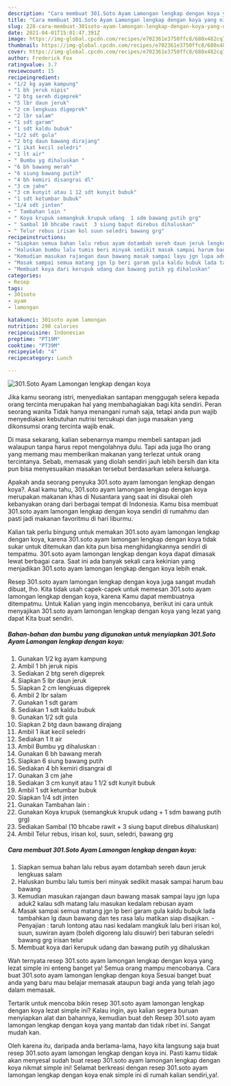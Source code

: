 ```yaml
---
description: "Cara membuat 301.Soto Ayam Lamongan lengkap dengan koya yang nikmat Untuk Jualan"
title: "Cara membuat 301.Soto Ayam Lamongan lengkap dengan koya yang nikmat Untuk Jualan"
slug: 228-cara-membuat-301soto-ayam-lamongan-lengkap-dengan-koya-yang-nikmat-untuk-jualan
date: 2021-04-01T15:01:47.391Z
image: https://img-global.cpcdn.com/recipes/e702361e3750ffc8/680x482cq70/301soto-ayam-lamongan-lengkap-dengan-koya-foto-resep-utama.jpg
thumbnail: https://img-global.cpcdn.com/recipes/e702361e3750ffc8/680x482cq70/301soto-ayam-lamongan-lengkap-dengan-koya-foto-resep-utama.jpg
cover: https://img-global.cpcdn.com/recipes/e702361e3750ffc8/680x482cq70/301soto-ayam-lamongan-lengkap-dengan-koya-foto-resep-utama.jpg
author: Frederick Fox
ratingvalue: 3.7
reviewcount: 15
recipeingredient:
- "1/2 kg ayam kampung"
- "1 bh jeruk nipis"
- "2 btg sereh digeprek"
- "5 lbr daun jeruk"
- "2 cm lengkuas digeprek"
- "2 lbr salam"
- "1 sdt garam"
- "1 sdt kaldu bubuk"
- "1/2 sdt gula"
- "2 btg daun bawang dirajang"
- "1 ikat kecil seledri"
- "1 lt air"
- " Bumbu yg dihaluskan "
- "6 bh bawang merah"
- "6 siung bawang putih"
- "4 bh kemiri disangrai dl"
- "3 cm jahe"
- "3 cm kunyit atau 1 12 sdt kunyit bubuk"
- "1 sdt ketumbar bubuk"
- "1/4 sdt jinten"
- " Tambahan lain "
- " Koya krupuk semangkuk krupuk udang  1 sdm bawang putih grg"
- " Sambal 10 bhcabe rawit  3 siung baput direbus dihaluskan"
- " Telur rebus irisan kol suun seledri bawang grg"
recipeinstructions:
- "Siapkan semua bahan lalu rebus ayam dotambah sereh daun jeruk lengkuas salam"
- "Haluskan bumbu lalu tumis beri minyak sedikit masak sampai harum bau bawang"
- "Kemudian masukan rajangan daun bawang masak sampai layu jgn lupa aduk2 kalau sdh matang lalu masukan kedalam rebusan ayam"
- "Masak sampai semua matang jgn lp beri garam gula kaldu bubuk lada tambahkan lg daun bawang dan tes rasa lalu matikan siap disajikan. Penyajian : taruh lontong atau nasi kedalam mangkuk lalu beri irisan kol, suun, suwiran ayam (boleh digoreng lalu disuwir) beri taburan seledri bawang grg irisan telur"
- "Membuat koya dari kerupuk udang dan bawang putih yg dihaluskan"
categories:
- Resep
tags:
- 301soto
- ayam
- lamongan

katakunci: 301soto ayam lamongan 
nutrition: 298 calories
recipecuisine: Indonesian
preptime: "PT19M"
cooktime: "PT39M"
recipeyield: "4"
recipecategory: Lunch

---
```



![301.Soto Ayam Lamongan lengkap dengan koya](https://img-global.cpcdn.com/recipes/e702361e3750ffc8/680x482cq70/301soto-ayam-lamongan-lengkap-dengan-koya-foto-resep-utama.jpg)

Jika kamu seorang istri, menyediakan santapan menggugah selera kepada orang tercinta merupakan hal yang membahagiakan bagi kita sendiri. Peran seorang  wanita Tidak hanya menangani rumah saja, tetapi anda pun wajib menyediakan kebutuhan nutrisi tercukupi dan juga masakan yang dikonsumsi orang tercinta wajib enak.

Di masa  sekarang, kalian sebenarnya mampu membeli santapan jadi walaupun tanpa harus repot mengolahnya dulu. Tapi ada juga lho orang yang memang mau memberikan makanan yang terlezat untuk orang tercintanya. Sebab, memasak yang diolah sendiri jauh lebih bersih dan kita pun bisa menyesuaikan masakan tersebut berdasarkan selera keluarga. 



Apakah anda seorang penyuka 301.soto ayam lamongan lengkap dengan koya?. Asal kamu tahu, 301.soto ayam lamongan lengkap dengan koya merupakan makanan khas di Nusantara yang saat ini disukai oleh kebanyakan orang dari berbagai tempat di Indonesia. Kamu bisa membuat 301.soto ayam lamongan lengkap dengan koya sendiri di rumahmu dan pasti jadi makanan favoritmu di hari liburmu.

Kalian tak perlu bingung untuk memakan 301.soto ayam lamongan lengkap dengan koya, karena 301.soto ayam lamongan lengkap dengan koya tidak sukar untuk ditemukan dan kita pun bisa menghidangkannya sendiri di tempatmu. 301.soto ayam lamongan lengkap dengan koya dapat dimasak lewat berbagai cara. Saat ini ada banyak sekali cara kekinian yang menjadikan 301.soto ayam lamongan lengkap dengan koya lebih enak.

Resep 301.soto ayam lamongan lengkap dengan koya juga sangat mudah dibuat, lho. Kita tidak usah capek-capek untuk memesan 301.soto ayam lamongan lengkap dengan koya, karena Kamu dapat membuatnya ditempatmu. Untuk Kalian yang ingin mencobanya, berikut ini cara untuk menyajikan 301.soto ayam lamongan lengkap dengan koya yang lezat yang dapat Kita buat sendiri.

<!--inarticleads1-->

##### Bahan-bahan dan bumbu yang digunakan untuk menyiapkan 301.Soto Ayam Lamongan lengkap dengan koya:

1. Gunakan 1/2 kg ayam kampung
1. Ambil 1 bh jeruk nipis
1. Sediakan 2 btg sereh digeprek
1. Siapkan 5 lbr daun jeruk
1. Siapkan 2 cm lengkuas digeprek
1. Ambil 2 lbr salam
1. Gunakan 1 sdt garam
1. Sediakan 1 sdt kaldu bubuk
1. Gunakan 1/2 sdt gula
1. Siapkan 2 btg daun bawang dirajang
1. Ambil 1 ikat kecil seledri
1. Sediakan 1 lt air
1. Ambil  Bumbu yg dihaluskan :
1. Gunakan 6 bh bawang merah
1. Siapkan 6 siung bawang putih
1. Sediakan 4 bh kemiri disangrai dl
1. Gunakan 3 cm jahe
1. Sediakan 3 cm kunyit atau 1 1/2 sdt kunyit bubuk
1. Ambil 1 sdt ketumbar bubuk
1. Siapkan 1/4 sdt jinten
1. Gunakan  Tambahan lain :
1. Gunakan  Koya krupuk (semangkuk krupuk udang + 1 sdm bawang putih grg)
1. Sediakan  Sambal (10 bhcabe rawit + 3 siung baput direbus dihaluskan)
1. Ambil  Telur rebus, irisan kol, suun, seledri, bawang grg




<!--inarticleads2-->

##### Cara membuat 301.Soto Ayam Lamongan lengkap dengan koya:

1. Siapkan semua bahan lalu rebus ayam dotambah sereh daun jeruk lengkuas salam
1. Haluskan bumbu lalu tumis beri minyak sedikit masak sampai harum bau bawang
1. Kemudian masukan rajangan daun bawang masak sampai layu jgn lupa aduk2 kalau sdh matang lalu masukan kedalam rebusan ayam
1. Masak sampai semua matang jgn lp beri garam gula kaldu bubuk lada tambahkan lg daun bawang dan tes rasa lalu matikan siap disajikan. - Penyajian : taruh lontong atau nasi kedalam mangkuk lalu beri irisan kol, suun, suwiran ayam (boleh digoreng lalu disuwir) beri taburan seledri bawang grg irisan telur
1. Membuat koya dari kerupuk udang dan bawang putih yg dihaluskan




Wah ternyata resep 301.soto ayam lamongan lengkap dengan koya yang lezat simple ini enteng banget ya! Semua orang mampu mencobanya. Cara buat 301.soto ayam lamongan lengkap dengan koya Sesuai banget buat anda yang baru mau belajar memasak ataupun bagi anda yang telah jago dalam memasak.

Tertarik untuk mencoba bikin resep 301.soto ayam lamongan lengkap dengan koya lezat simple ini? Kalau ingin, ayo kalian segera buruan menyiapkan alat dan bahannya, kemudian buat deh Resep 301.soto ayam lamongan lengkap dengan koya yang mantab dan tidak ribet ini. Sangat mudah kan. 

Oleh karena itu, daripada anda berlama-lama, hayo kita langsung saja buat resep 301.soto ayam lamongan lengkap dengan koya ini. Pasti kamu tiidak akan menyesal sudah buat resep 301.soto ayam lamongan lengkap dengan koya nikmat simple ini! Selamat berkreasi dengan resep 301.soto ayam lamongan lengkap dengan koya enak simple ini di rumah kalian sendiri,ya!.

